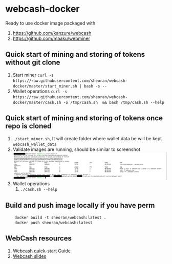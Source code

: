 # webcash-docker

Ready to use docker image packaged with

1. https://github.com/kanzure/webcash
2. https://github.com/maaku/webminer

## Quick start of mining and storing of tokens without git clone
1. Start miner `curl -s https://raw.githubusercontent.com/sheoran/webcash-docker/master/start_miner.sh | bash -s --`
2. Wallet operations `curl -s https://raw.githubusercontent.com/sheoran/webcash-docker/master/cash.sh -o /tmp/cash.sh  && bash /tmp/cash.sh --help`

## Quick start of mining and storing of tokens once repo is cloned

1. `./start_miner.sh`, It will create folder where wallet data be will be kept `webcash_wallet_data`
2. Validate images are running, should be similar to screenshot ![](docs/images/demo.png)
3. Wallet operations
   1.  `./cash.sh --help`

## Build and push image locally if you have perm

        docker build -t sheoran/webcash:latest .
        docker push sheoran/webcash:latest


## WebCash resources
1. [Webcash quick-start Guide](https://docs.google.com/document/d/1tbVtxnoCVgvoh29o5_-jeEOoGS64gOIiVNHQOQcxXa4/edit)
2. [Webcash slides](https://webcash.org/webcash-slides.pdf)
